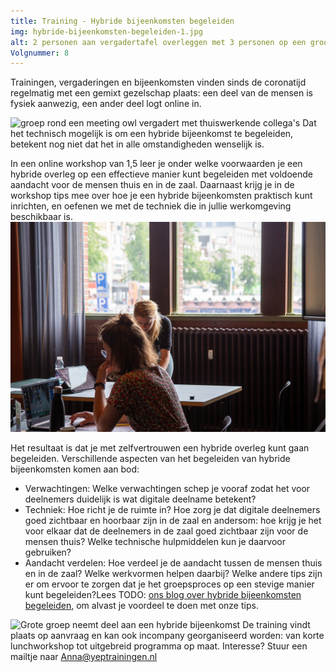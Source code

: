 ```yaml
---
title: Training - Hybride bijeenkomsten begeleiden
img: hybride-bijeenkomsten-begeleiden-1.jpg
alt: 2 personen aan vergadertafel overleggen met 3 personen op een groot scherm
Volgnummer: 8
---
```

Trainingen, vergaderingen en bijeenkomsten vinden sinds de coronatijd regelmatig met een gemixt gezelschap plaats: een deel van de mensen is fysiek aanwezig, een ander deel logt online in. 


![groep rond een meeting owl vergadert met thuiswerkende collega's](./hybride-bijeenkomsten-begeleiden-2.jpg)
Dat het technisch mogelijk is om een hybride bijeenkomst te begeleiden, betekent nog niet dat het in alle omstandigheden wenselijk is.

In een online workshop van 1,5 leer je onder welke voorwaarden je een hybride overleg op een effectieve manier kunt begeleiden met voldoende aandacht voor de mensen thuis en in de zaal. Daarnaast krijg je in de workshop tips mee over hoe je een hybride bijeenkomsten praktisch kunt inrichten, en oefenen we met de techniek die in jullie werkomgeving beschikbaar is. 
![testen van instellingen achter laptops](./hybride-bijeenkomsten-begeleiden-3.jpg)

Het resultaat is dat je met zelfvertrouwen een hybride overleg kunt gaan begeleiden. Verschillende aspecten van het begeleiden van hybride bijeenkomsten komen aan bod:

* Verwachtingen: Welke verwachtingen schep je vooraf zodat het voor deelnemers duidelijk is wat digitale deelname betekent?
* Techniek: Hoe richt je de ruimte in? Hoe zorg je dat digitale deelnemers goed zichtbaar en hoorbaar zijn in de zaal en andersom: hoe krijg je het voor elkaar dat de deelnemers in de zaal goed zichtbaar zijn voor de mensen thuis? Welke technische hulpmiddelen kun je daarvoor gebruiken?
* Aandacht verdelen: Hoe verdeel je de aandacht tussen de mensen thuis en in de zaal? Welke werkvormen helpen daarbij? Welke andere tips zijn er om ervoor te zorgen dat je het groepsproces op een stevige manier kunt begeleiden?Lees TODO: [ons blog over hybride bijeenkomsten begeleiden](https://yeptrainingen.nl/hybride-bijeenkomsten-bereid-je-voor-op-de-volgende-uitdaging-in-het-vergaderen/), om alvast je voordeel te doen met onze tips.

![Grote groep neemt deel aan een hybride bijeenkomst](./hybride-bijeenkomsten-begeleiden-4.jpg) De training vindt plaats op aanvraag en kan ook incompany georganiseerd worden: van korte lunchworkshop tot uitgebreid programma op maat. Interesse? Stuur een mailtje naar Anna@yeptrainingen.nl